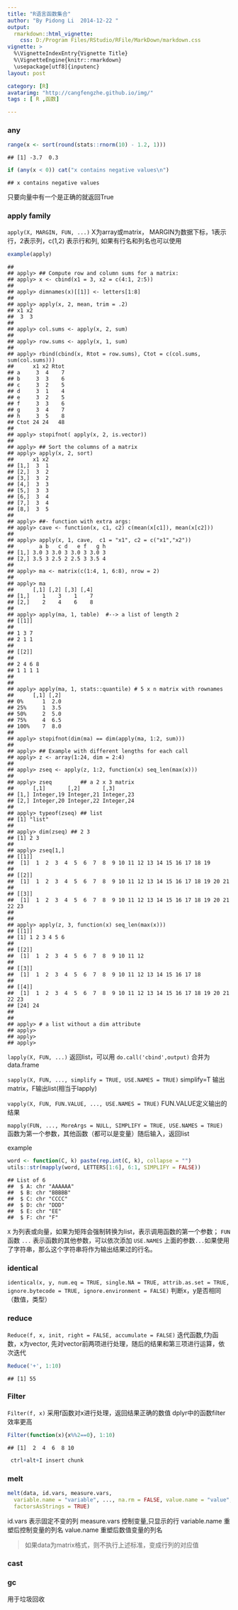 ```yaml
---
title: "R语言函数集合"
author: "By Pidong Li  2014-12-22 "
output: 
  rmarkdown::html_vignette: 
    css: D:/Program Files/RStudio/RFile/MarkDown/markdown.css
vignette: >
  %\VignetteIndexEntry{Vignette Title}
  %\VignetteEngine{knitr::rmarkdown}
  \usepackage[utf8]{inputenc}
layout: post

category: [R]
avatarimg: "http://cangfengzhe.github.io/img/"
tags : [ R ,函数]

---
```

### any


```r
range(x <- sort(round(stats::rnorm(10) - 1.2, 1)))
```

```
## [1] -3.7  0.3
```

```r
if (any(x < 0)) cat("x contains negative values\n")
```

```
## x contains negative values
```

只要向量中有一个是正确的就返回True


### apply family

`apply(X, MARGIN, FUN, ...)` 
X为array或matrix， MARGIN为数据下标，1表示行，2表示列，c(1,2) 表示行和列, 如果有行名和列名也可以使用


```r
example(apply)
```

```
## 
## apply> ## Compute row and column sums for a matrix:
## apply> x <- cbind(x1 = 3, x2 = c(4:1, 2:5))
## 
## apply> dimnames(x)[[1]] <- letters[1:8]
## 
## apply> apply(x, 2, mean, trim = .2)
## x1 x2 
##  3  3 
## 
## apply> col.sums <- apply(x, 2, sum)
## 
## apply> row.sums <- apply(x, 1, sum)
## 
## apply> rbind(cbind(x, Rtot = row.sums), Ctot = c(col.sums, sum(col.sums)))
##      x1 x2 Rtot
## a     3  4    7
## b     3  3    6
## c     3  2    5
## d     3  1    4
## e     3  2    5
## f     3  3    6
## g     3  4    7
## h     3  5    8
## Ctot 24 24   48
## 
## apply> stopifnot( apply(x, 2, is.vector))
## 
## apply> ## Sort the columns of a matrix
## apply> apply(x, 2, sort)
##      x1 x2
## [1,]  3  1
## [2,]  3  2
## [3,]  3  2
## [4,]  3  3
## [5,]  3  3
## [6,]  3  4
## [7,]  3  4
## [8,]  3  5
## 
## apply> ##- function with extra args:
## apply> cave <- function(x, c1, c2) c(mean(x[c1]), mean(x[c2]))
## 
## apply> apply(x, 1, cave,  c1 = "x1", c2 = c("x1","x2"))
##        a b   c d   e f   g h
## [1,] 3.0 3 3.0 3 3.0 3 3.0 3
## [2,] 3.5 3 2.5 2 2.5 3 3.5 4
## 
## apply> ma <- matrix(c(1:4, 1, 6:8), nrow = 2)
## 
## apply> ma
##      [,1] [,2] [,3] [,4]
## [1,]    1    3    1    7
## [2,]    2    4    6    8
## 
## apply> apply(ma, 1, table)  #--> a list of length 2
## [[1]]
## 
## 1 3 7 
## 2 1 1 
## 
## [[2]]
## 
## 2 4 6 8 
## 1 1 1 1 
## 
## 
## apply> apply(ma, 1, stats::quantile) # 5 x n matrix with rownames
##      [,1] [,2]
## 0%      1  2.0
## 25%     1  3.5
## 50%     2  5.0
## 75%     4  6.5
## 100%    7  8.0
## 
## apply> stopifnot(dim(ma) == dim(apply(ma, 1:2, sum)))
## 
## apply> ## Example with different lengths for each call
## apply> z <- array(1:24, dim = 2:4)
## 
## apply> zseq <- apply(z, 1:2, function(x) seq_len(max(x)))
## 
## apply> zseq         ## a 2 x 3 matrix
##      [,1]       [,2]       [,3]      
## [1,] Integer,19 Integer,21 Integer,23
## [2,] Integer,20 Integer,22 Integer,24
## 
## apply> typeof(zseq) ## list
## [1] "list"
## 
## apply> dim(zseq) ## 2 3
## [1] 2 3
## 
## apply> zseq[1,]
## [[1]]
##  [1]  1  2  3  4  5  6  7  8  9 10 11 12 13 14 15 16 17 18 19
## 
## [[2]]
##  [1]  1  2  3  4  5  6  7  8  9 10 11 12 13 14 15 16 17 18 19 20 21
## 
## [[3]]
##  [1]  1  2  3  4  5  6  7  8  9 10 11 12 13 14 15 16 17 18 19 20 21 22 23
## 
## 
## apply> apply(z, 3, function(x) seq_len(max(x)))
## [[1]]
## [1] 1 2 3 4 5 6
## 
## [[2]]
##  [1]  1  2  3  4  5  6  7  8  9 10 11 12
## 
## [[3]]
##  [1]  1  2  3  4  5  6  7  8  9 10 11 12 13 14 15 16 17 18
## 
## [[4]]
##  [1]  1  2  3  4  5  6  7  8  9 10 11 12 13 14 15 16 17 18 19 20 21 22 23
## [24] 24
## 
## 
## apply> # a list without a dim attribute
## apply> 
## apply> 
## apply>
```

`lapply(X, FUN, ...)` 
返回list，可以用 `do.call('cbind',output)` 合并为data.frame

`sapply(X, FUN, ..., simplify = TRUE, USE.NAMES = TRUE)` 
simplify=T 输出matrix，F输出list(相当于lapply)

`vapply(X, FUN, FUN.VALUE, ..., USE.NAMES = TRUE)` 
FUN.VALUE定义输出的结果

`mapply(FUN, ..., MoreArgs = NULL, SIMPLIFY = TRUE, USE.NAMES = TRUE)`
函数为第一个参数，其他函数（都可以是变量）随后输入，返回list

example 

```r
word <- function(C, k) paste(rep.int(C, k), collapse = "")
utils::str(mapply(word, LETTERS[1:6], 6:1, SIMPLIFY = FALSE))
```

```
## List of 6
##  $ A: chr "AAAAAA"
##  $ B: chr "BBBBB"
##  $ C: chr "CCCC"
##  $ D: chr "DDD"
##  $ E: chr "EE"
##  $ F: chr "F"
```

`X` 为列表或向量，如果为矩阵会强制转换为list，表示调用函数的第一个参数；
`FUN` 函数
`...` 表示函数的其他参数，可以依次添加
`USE.NAMES` 上面的参数`...`如果使用了字符串，那么这个字符串将作为输出结果过的行名。

### identical

`identical(x, y, num.eq = TRUE, single.NA = TRUE, attrib.as.set = TRUE,          ignore.bytecode = TRUE, ignore.environment = FALSE)`
判断x，y是否相同（数值，类型）

### reduce 

`Reduce(f, x, init, right = FALSE, accumulate = FALSE)`
迭代函数,f为函数，x为vector, 先对vector前两项进行处理，随后的结果和第三项进行运算，依次迭代


```r
Reduce('+', 1:10)
```

```
## [1] 55
```

### Filter

`Filter(f, x)` 
采用f函数对x进行处理，返回结果正确的数值
dplyr中的函数filter效率更高

```r
Filter(function(x){x%%2==0}, 1:10)
```

```
## [1]  2  4  6  8 10
```


```r
 ctrl+alt+I insert chunk
```

### melt
```r
melt(data, id.vars, measure.vars,
  variable.name = "variable", ..., na.rm = FALSE, value.name = "value",
  factorsAsStrings = TRUE)
```
id.vars 表示固定不变的列
measure.vars 控制变量,只显示的行
variable.name 重塑后控制变量的列名
value.name 重塑后数值变量的列名
>如果data为matrix格式，则不执行上述标准，变成行列的对应值

### cast

### gc
用于垃圾回收

